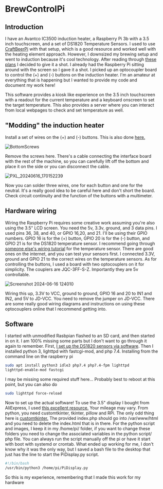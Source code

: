 # BrewControlPi
## Introduction
I have an Avantco IC3500 induction heater, a Raspberry Pi 3b with a 3.5 inch touchscreen, and a set of DS1820 Temperature Sensors. I used to use [CraftBeerPi](http://web.craftbeerpi.com/ttps://www.google.com) with that setup, which is a good resource and worked well with the heating element approach. However, I downsized my brewing setup and went to induction because it's cool technology. 
After reading through [these plans](https://www.homebrewtalk.com/threads/will-this-cheap-3500-watt-induction-burner-work.301722/page-23#post-7907790) I decided to give it a shot. I already had the Raspberry Pi sitting around with the screen so I gave it a shot. I picked up an optocoupler board to control the (+) and (-) buttons on the induction heater.
I'm an amateur at everything that is happening but I wanted to provide my code and document my work here!

This software provides a kiosk like experience on the 3.5 inch touchscreen with a readout for the current temperature and a keyboard onscreen to set the target temperature. This also provides a server where you can interact from local webpages to check and set temperature as well. 

## "Modding" the induction heater
Install a set of wires on the (+) and (-) buttons. This is also done [here.](https://www.homebrewtalk.com/threads/will-this-cheap-3500-watt-induction-burner-work.301722/page-23#post-7907790)

![BottomScrews](https://github.com/eamwind/BrewControlPi/assets/172992640/a5c21314-e17a-40d9-aae4-1db99e831fe4)

Remove the screws here. There's a cable connecting the interface board with the rest of the machine, so you can carefully lift off the bottom and place it on the side or you can disconnect the cable.

![PXL_20240616_170152239](https://github.com/eamwind/BrewControlPi/assets/172992640/5c2ee3c2-1afa-4798-8add-4135bf9f21aa)

Now you can solder three wires, one for each button and one for the neutral.  It's a really good idea to be careful here and don't short the board. Check circuit continuity and the function of the buttons with a multimeter.

## Hardware wiring
Wiring the Raspberry Pi requires some creative work assuming you're also using the 3.5" LCD screen. You need the 5v, 3.3v, ground, and 3 data pins. I used pins 36, 38, and 40, or GPIO 16,20, and 21. I'll be using their GPIO numbers. GPIO 16 is for the (+) button, GPIO 20 is for the (-) button, and GPIO 21 is for the DS1820 temperature sensor.
I recommend going through [someone else's wiring tutorial](https://www.circuitbasics.com/raspberry-pi-ds18b20-temperature-sensor-tutorial/) for the temperature sensor. There are good ones on the internet, and you can test your sensors first. 
I connected 3.3V, ground and GPIO 21 to the correct wires on the temperature sensors.
As for controlling the buttons, I used a board with two optocouplers on it for simplicity. The couplers are JQC-3FF-S-Z. Importantly they are 5v controllable. 

![Screenshot 2024-06-16 124010](https://github.com/eamwind/BrewControlPi/assets/172992640/798b10cf-4df5-4696-91bd-3ed12bb21ac0)

Wiring this up, 3.3V to VCC, ground to ground, GPIO 16 and 20 to IN1 and IN2, and 5V to JD-VCC. You need to remove the jumper on JD-VCC. There are some really good wiring diagrams and instructions on using these optocouplers online that I recommend getting into. 

## Software
I started with unmodified Rasbpian flashed to an SD card, and then started in on it. 
I am 100% missing some parts but I don't want to go through it again to remember. First, [I set up the DS1820 sensors via software](https://www.circuitbasics.com/raspberry-pi-ds18b20-temperature-sensor-tutorial/). Then I installed python 3, lighttpd with fastcgi-mod, and php 7.4. Installing from the command line on the raspberry pi 

```bash
sudo apt install python3 idle3 php7.4 php7.4-fpm lighttpd
lighttpd-enable-mod fastcgi
```

I may be missing some required stuff here...
Probably best to reboot at this point, but you can also do

```bash
sudo lighttpd force-reload
```

Now to set up the actual software!
To use the 3.5" display I bought from AliExpress, I used [this excellent resource.](https://github.com/lcdwiki/LCD-show-ubuntu) Your mileage may vary.
From python, you need customtkinter, tkinter, pillow and RPi. The only odd thing here is [customtkinter.](https://customtkinter.tomschimansky.com/)
The provided index.php should go into /var/www/html and you need to delete the index.html that is in there. 
For the python script and images, I keep it in my /home/pi/ folder, if you want to change these folders you need to change the associated variables in the python script/ php file.
You can always run the script manually off the pi or have it start with boot with systemd or crontab. What ended up working for me, I don't know why it was the only way, but I saved a bash file to the desktop that just has the line to start the PiDisplay.py script.

```bash
#!/bin/bash
/usr/bin/python3 /home/pi/PiDisplay.py
```

So this is my experience, remembering that I made this work for my hardware 



